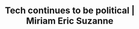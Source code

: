 ---
layout: bookmark
title: Tech continues to be political | Miriam Eric Suzanne
tags:
  - Bookmarks
  - AI
  - Working
  - Fascism
created: '2025-02-16T21:42:55.232Z'
modified: '2025-02-16T21:46:19.394Z'
link: https://www.miriamsuzanne.com/2025/02/12/tech-ai-wtf/?__readwiseLocation=
id: 973488820
excerpt: And the politics aren't looking great
image: https://www.miriamsuzanne.com/images/headshots/GBoSaie2zL-1600.jpeg
---